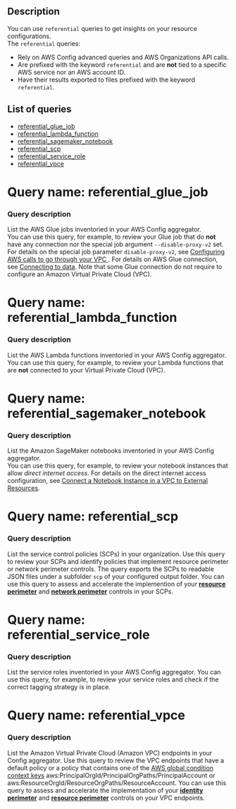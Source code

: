 <!-- # Copyright Amazon.com, Inc. or its affiliates. All Rights Reserved.
# SPDX-License-Identifier: MIT-0 -->
## Description

You can use `referential` queries to get insights on your resource configurations.    
The `referential` queries:
- Rely on AWS Config advanced queries and AWS Organizations API calls.
- Are prefixed with the keyword `referential` and are **not** tied to a specific AWS service nor an AWS account ID.
- Have their results exported to files prefixed with the keyword `referential`.

## List of queries
* [referential_glue_job](#query-name-referential_glue_job)
* [referential_lambda_function](#query-name-referential_lambda_function)
* [referential_sagemaker_notebook](#query-name-referential_sagemaker_notebook)
* [referential_scp](#query-name-referential_scp)
* [referential_service_role](#query-name-referential_service_role)
* [referential_vpce](#query-name-referential_vpce)

# Query name: referential_glue_job

### Query description

List the AWS Glue jobs inventoried in your AWS Config aggregator.   
You can use this query, for example, to review your Glue job that do **not** have any connection nor the special job argument `--disable-proxy-v2` set.
For details on the special job parameter `disable-proxy-v2`, see [Configuring AWS calls to go through your VPC
](https://docs.aws.amazon.com/glue/latest/dg/connection-VPC-disable-proxy.html). For details on AWS Glue connection, see [Connecting to data](https://docs.aws.amazon.com/glue/latest/dg/glue-connections.html). Note that some Glue connection do not require to configure an Amazon Virtual Private Cloud (VPC).

# Query name: referential_lambda_function

### Query description

List the AWS Lambda functions inventoried in your AWS Config aggregator.   
You can use this query, for example, to review your Lambda functions that are **not** connected to your Virtual Private Cloud (VPC).

# Query name: referential_sagemaker_notebook

### Query description

List the Amazon SageMaker notebooks inventoried in your AWS Config aggregator.   
You can use this query, for example, to review your notebook instances that allow *direct internet access*.
For details on the direct internet access configuration, see [Connect a Notebook Instance in a VPC to External Resources](https://docs.aws.amazon.com/sagemaker/latest/dg/appendix-notebook-and-internet-access.html).

# Query name: referential_scp

### Query description

List the service control policies (SCPs) in your organization.
Use this query to review your SCPs and identify policies that implement resource perimeter or network perimeter controls.
The query exports the SCPs to readable JSON files under a subfolder `scp` of your configured output folder.
You can use this query to assess and accelerate the implemention of your [**resource perimeter**](https://aws.amazon.com/blogs/security/establishing-a-data-perimeter-on-aws-allow-only-trusted-resources-from-my-organization/) and [**network perimeter**](https://aws.amazon.com/blogs/security/establishing-a-data-perimeter-on-aws-allow-access-to-company-data-only-from-expected-networks/) controls in your SCPs.

# Query name: referential_service_role

### Query description

List the service roles inventoried in your AWS Config aggregator.
You can use this query, for example, to review your service roles and check if the correct tagging strategy is in place.


# Query name: referential_vpce

### Query description

List the Amazon Virtual Private Cloud (Amazon VPC) endpoints in your Config aggregator.
Use this query to review the VPC endpoints that have a default policy or a policy that contains one of the [AWS global condition context keys](https://docs.aws.amazon.com/IAM/latest/UserGuide/reference_policies_condition-keys.html) aws:PrincipalOrgId/PrincipalOrgPaths/PrincipalAccount or aws:ResourceOrgId/ResourceOrgPaths/ResourceAccount.
You can use this query to assess and accelerate the implementation of your [**identity perimeter**](https://aws.amazon.com/blogs/security/establishing-a-data-perimeter-on-aws-allow-only-trusted-identities-to-access-company-data/) and  [**resource perimeter**](https://aws.amazon.com/blogs/security/establishing-a-data-perimeter-on-aws-allow-only-trusted-resources-from-my-organization/) controls on your VPC endpoints.

